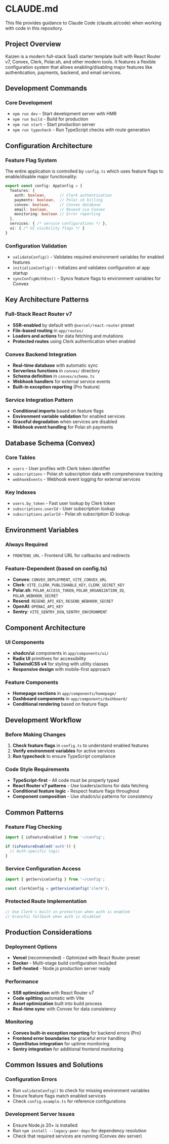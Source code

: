 # CLAUDE.md

This file provides guidance to Claude Code (claude.ai/code) when working with code in this repository.

## Project Overview

Kaizen is a modern full-stack SaaS starter template built with React Router v7, Convex, Clerk, Polar.sh, and other modern tools. It features a flexible configuration system that allows enabling/disabling major features like authentication, payments, backend, and email services.

## Development Commands

### Core Development
- `npm run dev` - Start development server with HMR
- `npm run build` - Build for production
- `npm run start` - Start production server
- `npm run typecheck` - Run TypeScript checks with route generation


## Configuration Architecture

### Feature Flag System
The entire application is controlled by `config.ts` which uses feature flags to enable/disable major functionality:

```typescript
export const config: AppConfig = {
  features: {
    auth: boolean,      // Clerk authentication
    payments: boolean,  // Polar.sh billing
    convex: boolean,    // Convex database
    email: boolean,     // Resend via Convex
    monitoring: boolean // Error reporting
  },
  services: { /* service configurations */ },
  ui: { /* UI visibility flags */ }
}
```

### Configuration Validation
- `validateConfig()` - Validates required environment variables for enabled features
- `initializeConfig()` - Initializes and validates configuration at app startup
- `syncConfigWithEnv()` - Syncs feature flags to environment variables for Convex

## Key Architecture Patterns

### Full-Stack React Router v7
- **SSR-enabled** by default with `@vercel/react-router` preset
- **File-based routing** in `app/routes/`
- **Loaders and actions** for data fetching and mutations
- **Protected routes** using Clerk authentication when enabled

### Convex Backend Integration
- **Real-time database** with automatic sync
- **Serverless functions** in `convex/` directory
- **Schema definition** in `convex/schema.ts`
- **Webhook handlers** for external service events
- **Built-in exception reporting** (Pro feature)

### Service Integration Pattern
- **Conditional imports** based on feature flags
- **Environment variable validation** for enabled services
- **Graceful degradation** when services are disabled
- **Webhook event handling** for Polar.sh payments


## Database Schema (Convex)

### Core Tables
- `users` - User profiles with Clerk token identifier
- `subscriptions` - Polar.sh subscription data with comprehensive tracking
- `webhookEvents` - Webhook event logging for external services

### Key Indexes
- `users.by_token` - Fast user lookup by Clerk token
- `subscriptions.userId` - User subscription lookup
- `subscriptions.polarId` - Polar.sh subscription ID lookup

## Environment Variables

### Always Required
- `FRONTEND_URL` - Frontend URL for callbacks and redirects

### Feature-Dependent (based on config.ts)
- **Convex**: `CONVEX_DEPLOYMENT`, `VITE_CONVEX_URL`
- **Clerk**: `VITE_CLERK_PUBLISHABLE_KEY`, `CLERK_SECRET_KEY`
- **Polar.sh**: `POLAR_ACCESS_TOKEN`, `POLAR_ORGANIZATION_ID`, `POLAR_WEBHOOK_SECRET`
- **Resend**: `RESEND_API_KEY`, `RESEND_WEBHOOK_SECRET`
- **OpenAI**: `OPENAI_API_KEY`
- **Sentry**: `VITE_SENTRY_DSN`, `SENTRY_ENVIRONMENT`

## Component Architecture

### UI Components
- **shadcn/ui** components in `app/components/ui/`
- **Radix UI** primitives for accessibility
- **TailwindCSS v4** for styling with utility classes
- **Responsive design** with mobile-first approach

### Feature Components
- **Homepage sections** in `app/components/homepage/`
- **Dashboard components** in `app/components/dashboard/`
- **Conditional rendering** based on feature flags

## Development Workflow

### Before Making Changes
1. **Check feature flags** in `config.ts` to understand enabled features
2. **Verify environment variables** for active services
3. **Run typecheck** to ensure TypeScript compliance

### Code Style Requirements
- **TypeScript-first** - All code must be properly typed
- **React Router v7 patterns** - Use loaders/actions for data fetching
- **Conditional feature logic** - Respect feature flags throughout
- **Component composition** - Use shadcn/ui patterns for consistency


## Common Patterns

### Feature Flag Checking
```typescript
import { isFeatureEnabled } from '~/config';

if (isFeatureEnabled('auth')) {
  // Auth-specific logic
}
```

### Service Configuration Access
```typescript
import { getServiceConfig } from '~/config';

const clerkConfig = getServiceConfig('clerk');
```

### Protected Route Implementation
```typescript
// Use Clerk's built-in protection when auth is enabled
// Graceful fallback when auth is disabled
```

## Production Considerations

### Deployment Options
- **Vercel** (recommended) - Optimized with React Router preset
- **Docker** - Multi-stage build configuration included
- **Self-hosted** - Node.js production server ready

### Performance
- **SSR optimization** with React Router v7
- **Code splitting** automatic with Vite
- **Asset optimization** built into build process
- **Real-time sync** with Convex for data consistency

### Monitoring
- **Convex built-in exception reporting** for backend errors (Pro)
- **Frontend error boundaries** for graceful error handling
- **OpenStatus integration** for uptime monitoring
- **Sentry integration** for additional frontend monitoring

## Common Issues and Solutions

### Configuration Errors
- Run `validateConfig()` to check for missing environment variables
- Ensure feature flags match enabled services
- Check `config.example.ts` for reference configurations

### Development Server Issues
- Ensure Node.js 20+ is installed
- Run `npm install --legacy-peer-deps` for dependency resolution
- Check that required services are running (Convex dev server)

